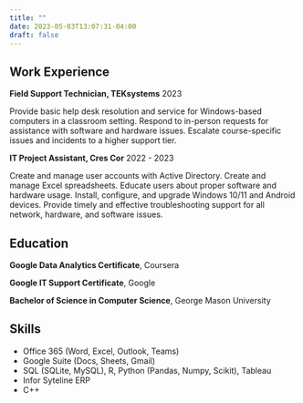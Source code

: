 ```yaml
---
title: ""
date: 2023-05-03T13:07:31-04:00
draft: false
---
```


## Work Experience
__Field Support Technician, TEKsystems__ 2023

Provide basic help desk resolution and service for Windows-based 
computers in a classroom setting. Respond to in-person requests 
for assistance with software and hardware issues. Escalate 
course-specific issues and incidents to a higher support tier.

__IT Project Assistant, Cres Cor__  2022 - 2023

Create and manage user accounts with Active Directory. Create and 
manage Excel spreadsheets. Educate users about proper software and 
hardware usage. Install, configure, and upgrade Windows 10/11 and 
Android devices. Provide timely and effective troubleshooting 
support for all network, hardware, and software issues.

## Education
__Google Data Analytics Certificate__, Coursera

__Google IT Support Certificate__, Google

__Bachelor of Science in Computer Science__, George Mason University

## Skills
- Office 365 (Word, Excel, Outlook, Teams)
- Google Suite (Docs, Sheets, Gmail)
- SQL (SQLite, MySQL), R, Python (Pandas, Numpy, Scikit), Tableau
- Infor Syteline ERP
- C++
